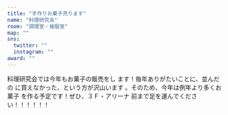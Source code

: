 ```yaml
---
title: "手作りお菓子売ります"
name: "料理研究会"
room: "調理室・被服室"
map: ""
sns:
  twitter: ""
  instagram: ""
award: ""
---
```


料理研究会では今年もお菓子の販売をし
ます！毎年ありがたいことに、並んだの
に買えなかった、という方が沢山います
。そのため、今年は例年より多くお菓子
を作る予定です！ぜひ、３Ｆ・アリーナ
前まで足を運んでください！！！！！！
